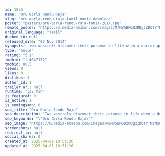 ```yaml
---
id: 1835
name: "Oru Oorla Rendu Raja"
slug: "oru-oorla-rendu-raja-tamil-movie-download"
poster: "posters/oru-oorla-rendu-raja-tamil-2014.jpg"
remote_poster: "https://m.media-amazon.com/images/M/MV5BMGUzMDgzZDQtYTMzNS00Yzc0LWI3MmEtMTU1YjcxMmIxYzc3XkEyXkFqcGdeQXVyMTEzNzg0Mjkx._V1_SX300.jpg"
original_language: "Tamil"
dubbed_in: null
released_date: "07 Nov 2014"
synopsis: "Two wastrels discover their purpose in life when a doctor gets into a legal tangle with a factory owner."
type: "movie"
rating: "5.1"
imdbid: "tt4047132"
tmdbid: null
views: 0
likes: 0
dislikes: 0
author_id: 1
trailer_url: null
runtime: "132 min"
is_featured: 0
is_active: 1
is_comingsoon: 0
seo_title: "Oru Oorla Rendu Raja"
seo_description: "Two wastrels discover their purpose in life when a doctor gets into a legal tangle with a factory owner."
seo_keywords: "\"Oru Oorla Rendu Raja\""
seo_image: "https://m.media-amazon.com/images/M/MV5BMGUzMDgzZDQtYTMzNS00Yzc0LWI3MmEtMTU1YjcxMmIxYzc3XkEyXkFqcGdeQXVyMTEzNzg0Mjkx._V1_SX300.jpg"
screenshots: null
redirect_to: null
social_shares: 0
created_at: 2025-04-01 10:51:26
updated_at: 2025-04-01 10:51:26
---
```


